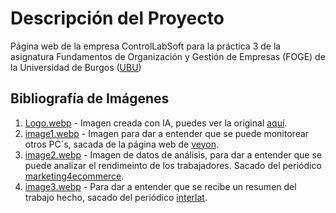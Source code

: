 # Descripción del Proyecto

Página web de la empresa ControlLabSoft para la práctica 3 de la asignatura 
Fundamentos de Organización y Gestión de Empresas (FOGE) de la Universidad de Burgos ([UBU](https://www.ubu.es/))

## Bibliografía de Imágenes

1. [Logo.webp](images/Logo.webp) - Imagen creada con IA, puedes ver la original [aquí](https://www.bing.com/images/create/logo-for-controllabsoft-featuring-the-initials-cls/1-65f421fa1cf445c3bfb0d178644a5593?id=%2bwR3pjTPHOyqHztkPOdMbg%3d%3d&view=detailv2&idpp=genimg&thId=OIG1.r6vRwZrsrDI6jn8yQ2ir&FORM=GCRIDP&ajaxhist=0&ajaxserp=0).
2. [image1.webp](images/image1.webp) - Imagen para dar a entender que se puede monitorear otros PC´s, sacada de la página web de [veyon](https://veyon.io/img/marketing1.png).
3. [image2.webp](images/image2.webp) - Imagen de datos de análisis, para dar a entender que se puede analizar el rendimeinto de los trabajadores. Sacado del periódico [marketing4ecommerce](https://marketing4ecommerce.net/5-herramientas-de-analisis-de-datos-que-debes-utilizar-en-tu-empresa/).
4. [image3.webp](images/image3.webp) - Para dar a entender que se recibe un resumen del trabajo hecho, sacado del periódico [interlat](https://interlat.co/newsroom-5-tecnicas-de-analisis-de-datos-que-te-ayudaran-con-la-precision-de-tus-informes-de-resultados/).